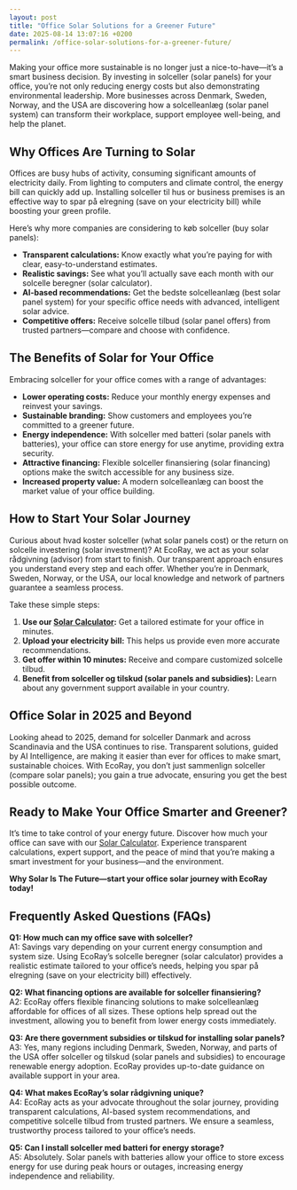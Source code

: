 ```yaml
---
layout: post
title: "Office Solar Solutions for a Greener Future"
date: 2025-08-14 13:07:16 +0200
permalink: /office-solar-solutions-for-a-greener-future/
---
```

Making your office more sustainable is no longer just a nice-to-have—it’s a smart business decision. By investing in solceller (solar panels) for your office, you’re not only reducing energy costs but also demonstrating environmental leadership. More businesses across Denmark, Sweden, Norway, and the USA are discovering how a solcelleanlæg (solar panel system) can transform their workplace, support employee well-being, and help the planet.

## Why Offices Are Turning to Solar

Offices are busy hubs of activity, consuming significant amounts of electricity daily. From lighting to computers and climate control, the energy bill can quickly add up. Installing solceller til hus or business premises is an effective way to spar på elregning (save on your electricity bill) while boosting your green profile.

Here’s why more companies are considering to køb solceller (buy solar panels):

- **Transparent calculations:** Know exactly what you’re paying for with clear, easy-to-understand estimates.
- **Realistic savings:** See what you’ll actually save each month with our solcelle beregner (solar calculator).
- **AI-based recommendations:** Get the bedste solcelleanlæg (best solar panel system) for your specific office needs with advanced, intelligent solar advice.
- **Competitive offers:** Receive solcelle tilbud (solar panel offers) from trusted partners—compare and choose with confidence.

## The Benefits of Solar for Your Office

Embracing solceller for your office comes with a range of advantages:

- **Lower operating costs:** Reduce your monthly energy expenses and reinvest your savings.
- **Sustainable branding:** Show customers and employees you’re committed to a greener future.
- **Energy independence:** With solceller med batteri (solar panels with batteries), your office can store energy for use anytime, providing extra security.
- **Attractive financing:** Flexible solceller finansiering (solar financing) options make the switch accessible for any business size.
- **Increased property value:** A modern solcelleanlæg can boost the market value of your office building.

## How to Start Your Solar Journey

Curious about hvad koster solceller (what solar panels cost) or the return on solcelle investering (solar investment)? At EcoRay, we act as your solar rådgivning (advisor) from start to finish. Our transparent approach ensures you understand every step and each offer. Whether you’re in Denmark, Sweden, Norway, or the USA, our local knowledge and network of partners guarantee a seamless process.

Take these simple steps:

1. **Use our [Solar Calculator](https://ecoray.dk/en/calculator):** Get a tailored estimate for your office in minutes.
2. **Upload your electricity bill:** This helps us provide even more accurate recommendations.
3. **Get offer within 10 minutes:** Receive and compare customized solcelle tilbud.
4. **Benefit from solceller og tilskud (solar panels and subsidies):** Learn about any government support available in your country.

## Office Solar in 2025 and Beyond

Looking ahead to 2025, demand for solceller Danmark and across Scandinavia and the USA continues to rise. Transparent solutions, guided by AI Intelligence, are making it easier than ever for offices to make smart, sustainable choices. With EcoRay, you don’t just sammenlign solceller (compare solar panels); you gain a true advocate, ensuring you get the best possible outcome.

## Ready to Make Your Office Smarter and Greener?

It’s time to take control of your energy future. Discover how much your office can save with our [Solar Calculator](https://ecoray.dk/en/calculator). Experience transparent calculations, expert support, and the peace of mind that you’re making a smart investment for your business—and the environment.

**Why Solar Is The Future—start your office solar journey with EcoRay today!**

## Frequently Asked Questions (FAQs)

**Q1: How much can my office save with solceller?**  
A1: Savings vary depending on your current energy consumption and system size. Using EcoRay’s solcelle beregner (solar calculator) provides a realistic estimate tailored to your office’s needs, helping you spar på elregning (save on your electricity bill) effectively.

**Q2: What financing options are available for solceller finansiering?**  
A2: EcoRay offers flexible financing solutions to make solcelleanlæg affordable for offices of all sizes. These options help spread out the investment, allowing you to benefit from lower energy costs immediately.

**Q3: Are there government subsidies or tilskud for installing solar panels?**  
A3: Yes, many regions including Denmark, Sweden, Norway, and parts of the USA offer solceller og tilskud (solar panels and subsidies) to encourage renewable energy adoption. EcoRay provides up-to-date guidance on available support in your area.

**Q4: What makes EcoRay’s solar rådgivning unique?**  
A4: EcoRay acts as your advocate throughout the solar journey, providing transparent calculations, AI-based system recommendations, and competitive solcelle tilbud from trusted partners. We ensure a seamless, trustworthy process tailored to your office’s needs.

**Q5: Can I install solceller med batteri for energy storage?**  
A5: Absolutely. Solar panels with batteries allow your office to store excess energy for use during peak hours or outages, increasing energy independence and reliability.

<script type="application/ld+json">
{
  "@context": "https://schema.org",
  "@type": "BlogPosting",
  "headline": "Office Solar Solutions for a Greener Future",
  "description": "Learn how offices across Denmark, Sweden, Norway, and the USA can benefit from installing solceller (solar panels). EcoRay provides transparent calculations, AI-based recommendations, and competitive offers to help your office save on energy costs and support sustainability.",
  "author": {
    "@type": "Person",
    "name": "EcoRay"
  },
  "publisher": {
    "@type": "Person",
    "name": "EcoRay"
  },
  "datePublished": "2024-06-01",
  "mainEntityOfPage": {
    "@type": "WebPage",
    "@id": "https://ecoray.dk/en/blog/office-solar-solutions"
  },
  "keywords": "solceller, solcelleanlæg, solceller til hus, solcelle pris, køb solceller, bedste solcelleanlæg, solcelle beregner, solceller med batteri, solceller finansiering, hvad koster solceller, solcelle tilbud, solceller og tilskud, solcelle investering, solceller parcelhus, spar på elregning, solcelle rådgivning, sammenlign solceller, solceller 2025, solceller Danmark, solceller gennemsigtighed",
  "articleSection": "Renewable Energy, Solar Solutions, Office Sustainability",
  "inLanguage": "en",
  "url": "https://ecoray.dk/en/blog/office-solar-solutions"
}
</script>

<script type="application/ld+json">
{
  "@context": "https://schema.org",
  "@type": "FAQPage",
  "mainEntity": [
    {
      "@type": "Question",
      "name": "How much can my office save with solceller?",
      "acceptedAnswer": {
        "@type": "Answer",
        "text": "Savings vary depending on your current energy consumption and system size. Using EcoRay’s solcelle beregner (solar calculator) provides a realistic estimate tailored to your office’s needs, helping you spar på elregning (save on your electricity bill) effectively."
      }
    },
    {
      "@type": "Question",
      "name": "What financing options are available for solceller finansiering?",
      "acceptedAnswer": {
        "@type": "Answer",
        "text": "EcoRay offers flexible financing solutions to make solcelleanlæg affordable for offices of all sizes. These options help spread out the investment, allowing you to benefit from lower energy costs immediately."
      }
    },
    {
      "@type": "Question",
      "name": "Are there government subsidies or tilskud for installing solar panels?",
      "acceptedAnswer": {
        "@type": "Answer",
        "text": "Yes, many regions including Denmark, Sweden, Norway, and parts of the USA offer solceller og tilskud (solar panels and subsidies) to encourage renewable energy adoption. EcoRay provides up-to-date guidance on available support in your area."
      }
    },
    {
      "@type": "Question",
      "name": "What makes EcoRay’s solar rådgivning unique?",
      "acceptedAnswer": {
        "@type": "Answer",
        "text": "EcoRay acts as your advocate throughout the solar journey, providing transparent calculations, AI-based system recommendations, and competitive solcelle tilbud from trusted partners. We ensure a seamless, trustworthy process tailored to your office’s needs."
      }
    },
    {
      "@type": "Question",
      "name": "Can I install solceller med batteri for energy storage?",
      "acceptedAnswer": {
        "@type": "Answer",
        "text": "Absolutely. Solar panels with batteries allow your office to store excess energy for use during peak hours or outages, increasing energy independence and reliability."
      }
    }
  ]
}
</script>
